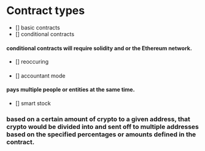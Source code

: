 #
#
#
#
# Contract types
- [] basic contracts
- [] conditional contracts
#### conditional contracts will require solidity and or the Ethereum network.
- [] reoccuring
####
- [] accountant mode
#### pays multiple people or entities at the same time.
- [] smart stock
### based on a certain amount of crypto to a given address, that crypto would be divided into and sent off to multiple addresses based on the specified percentages or amounts defined in the contract.